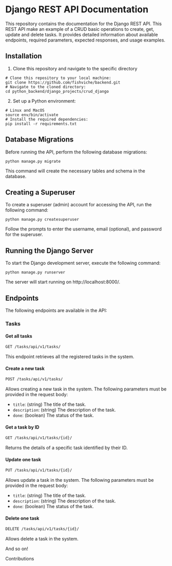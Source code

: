 # Django REST API Documentation

This repository contains the documentation for the Django REST API. This REST API make an example of a CRUD basic operations to create, get, update and delete tasks. It provides detailed information about available endpoints, required parameters, expected responses, and usage examples.

## Installation

1. Clone this repository and navigate to the specific directory

```shell
# Clone this repository to your local machine:
git clone https://github.com/fishviche/backend.git
# Navigate to the cloned directory:
cd python_backend/django_projects/crud_django
```

2. Set up a Python environment:
```shell
# Linux and MacOS
source env/bin/activate
# Install the required dependencies:
pip install -r requirements.txt
```

## Database Migrations
Before running the API, perform the following database migrations:
```shell
python manage.py migrate
```
This command will create the necessary tables and schema in the database.

## Creating a Superuser
To create a superuser (admin) account for accessing the API, run the following command:
```shell
python manage.py createsuperuser
```
Follow the prompts to enter the username, email (optional), and password for the superuser.

## Running the Django Server
To start the Django development server, execute the following command:
```shell
python manage.py runserver
```
The server will start running on http://localhost:8000/.

## Endpoints
The following endpoints are available in the API:

### Tasks
#### Get all tasks
```bash
GET /tasks/api/v1/tasks/
```
This endpoint retrieves all the registered tasks in the system.

#### Create a new task
```bash
POST /tasks/api/v1/tasks/
```
Allows creating a new task in the system. The following parameters must be provided in the request body:

- `title`: (string) The title of the task.
- `description`: (string) The description of the task.
- `done`: (boolean) The status of the task.

#### Get a task by ID
```bash
GET /tasks/api/v1/tasks/{id}/
```
Returns the details of a specific task identified by their ID.

#### Update one task
```bash
PUT /tasks/api/v1/tasks/{id}/
```
Allows update a task in the system. The following parameters must be provided in the request body:

- `title`: (string) The title of the task.
- `description`: (string) The description of the task.
- `done`: (boolean) The status of the task.

#### Delete one task
```bash
DELETE /tasks/api/v1/tasks/{id}/
```
Allows delete a task in the system.

And so on!

Contributions